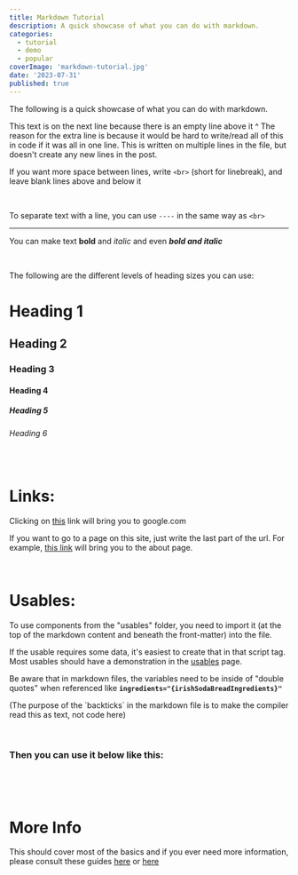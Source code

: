 ```yaml
---
title: Markdown Tutorial
description: A quick showcase of what you can do with markdown.
categories:
  - tutorial
  - demo
  - popular
coverImage: 'markdown-tutorial.jpg'
date: '2023-07-31'
published: true
---
```


The following is a quick showcase of what you can do with markdown.

This text is on the next line because there is an empty line above it ^
The reason for the extra line is because it would be hard to write/read all
of this in code if it was all in one line. This is written on multiple lines in the file,
but doesn't create any new lines in the post.

If you want more space between lines, write `<br>` (short for linebreak), and leave blank lines above and below it

<br>

To separate text with a line, you can use `----` in the same way as `<br>`

---

You can make text **bold** and _italic_ and even **_bold and italic_**

<br>

The following are the different levels of heading sizes you can use:

# Heading 1

## Heading 2

### Heading 3

#### Heading 4

##### Heading 5

###### Heading 6

<br>

# Links:

Clicking on [this](https://www.google.com) link will bring you to google.com

If you want to go to a page on this site, just write the last part of the url.
For example, [this link](/about) will bring you to the about page.

<br>

# Usables:

<script>
    import RecipeCard from '$lib/components/usables/RecipeCard/RecipeCard.svelte';

    const irishSodaBreadIngredients = {
       list: [
           { quantity: 2.5, item: 'cups of flour' },
           { quantity: 1, item: 'egg' },
           { quantity: 1, item: 'teaspoon of baking powder' },
           { quantity: 2, item: 'cups of water' },
           { item: 'A dash of salt' },
       ]
    };

    const irishSodaBreadSteps = [
        'Preheat oven to 375 degrees fahrenheit',
        'Mix all dry ingredients together in a bowl',
        'Mix all wet ingredients together in a separate bowl',
        'Combine together and stir',
        'Put in oven on middle rack for 30 minutes',
    ];
</script>

To use components from the "usables" folder, you need to import it (at the top of the markdown content and beneath the front-matter) into the file.

If the usable requires some data, it's easiest to create that in that script tag. Most usables should
have a demonstration in the [usables](/dev/usables) page.

Be aware that in markdown files, the variables need to be inside of "double quotes" when referenced
like **`ingredients="{irishSodaBreadIngredients}"`**

(The purpose of the \`backticks\` in the markdown file is to make the compiler read this as text, not code here)

<br>

### Then you can use it below like this:

<br>

<RecipeCard
    title="Irish Soda Bread"
    ingredients="{irishSodaBreadIngredients}"
    steps="{irishSodaBreadSteps}"
/>

<br>

# More Info

This should cover most of the basics and if you ever need more information,
please consult these guides [here](https://docs.github.com/en/get-started/writing-on-github/getting-started-with-writing-and-formatting-on-github/basic-writing-and-formatting-syntax)
or [here](https://about.gitlab.com/handbook/markdown-guide/#headings)

